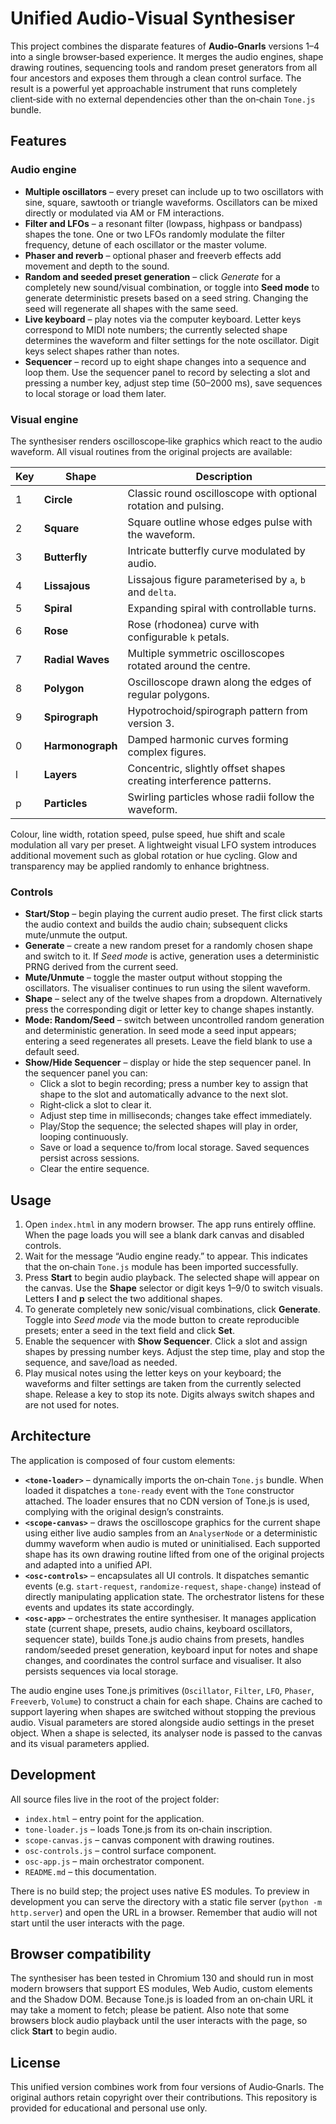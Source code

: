# Unified Audio‑Visual Synthesiser

This project combines the disparate features of **Audio‑Gnarls** versions 1–4 into a single browser‑based experience.  It merges the audio engines, shape drawing routines, sequencing tools and random preset generators from all four ancestors and exposes them through a clean control surface.  The result is a powerful yet approachable instrument that runs completely client‑side with no external dependencies other than the on‑chain `Tone.js` bundle.

## Features

### Audio engine

* **Multiple oscillators** – every preset can include up to two oscillators with sine, square, sawtooth or triangle waveforms.  Oscillators can be mixed directly or modulated via AM or FM interactions.
* **Filter and LFOs** – a resonant filter (lowpass, highpass or bandpass) shapes the tone.  One or two LFOs randomly modulate the filter frequency, detune of each oscillator or the master volume.
* **Phaser and reverb** – optional phaser and freeverb effects add movement and depth to the sound.
* **Random and seeded preset generation** – click *Generate* for a completely new sound/visual combination, or toggle into **Seed mode** to generate deterministic presets based on a seed string.  Changing the seed will regenerate all shapes with the same seed.
* **Live keyboard** – play notes via the computer keyboard.  Letter keys correspond to MIDI note numbers; the currently selected shape determines the waveform and filter settings for the note oscillator.  Digit keys select shapes rather than notes.
* **Sequencer** – record up to eight shape changes into a sequence and loop them.  Use the sequencer panel to record by selecting a slot and pressing a number key, adjust step time (50–2000 ms), save sequences to local storage or load them later.

### Visual engine

The synthesiser renders oscilloscope‑like graphics which react to the audio waveform.  All visual routines from the original projects are available:

| Key | Shape             | Description |
|-----|------------------|-------------|
|1    | **Circle**        | Classic round oscilloscope with optional rotation and pulsing.|
|2    | **Square**        | Square outline whose edges pulse with the waveform.|
|3    | **Butterfly**     | Intricate butterfly curve modulated by audio.|
|4    | **Lissajous**     | Lissajous figure parameterised by `a`, `b` and `delta`.|
|5    | **Spiral**        | Expanding spiral with controllable turns.|
|6    | **Rose**          | Rose (rhodonea) curve with configurable `k` petals.|
|7    | **Radial Waves**  | Multiple symmetric oscilloscopes rotated around the centre.|
|8    | **Polygon**       | Oscilloscope drawn along the edges of regular polygons.|
|9    | **Spirograph**    | Hypotrochoid/spirograph pattern from version 3.|
|0    | **Harmonograph**  | Damped harmonic curves forming complex figures.|
|l    | **Layers**        | Concentric, slightly offset shapes creating interference patterns.|
|p    | **Particles**     | Swirling particles whose radii follow the waveform.|

Colour, line width, rotation speed, pulse speed, hue shift and scale modulation all vary per preset.  A lightweight visual LFO system introduces additional movement such as global rotation or hue cycling.  Glow and transparency may be applied randomly to enhance brightness.

### Controls

* **Start/Stop** – begin playing the current audio preset.  The first click starts the audio context and builds the audio chain; subsequent clicks mute/unmute the output.
* **Generate** – create a new random preset for a randomly chosen shape and switch to it.  If *Seed mode* is active, generation uses a deterministic PRNG derived from the current seed.
* **Mute/Unmute** – toggle the master output without stopping the oscillators.  The visualiser continues to run using the silent waveform.
* **Shape** – select any of the twelve shapes from a dropdown.  Alternatively press the corresponding digit or letter key to change shapes instantly.
* **Mode: Random/Seed** – switch between uncontrolled random generation and deterministic generation.  In seed mode a seed input appears; entering a seed regenerates all presets.  Leave the field blank to use a default seed.
* **Show/Hide Sequencer** – display or hide the step sequencer panel.  In the sequencer panel you can:
  * Click a slot to begin recording; press a number key to assign that shape to the slot and automatically advance to the next slot.
  * Right‑click a slot to clear it.
  * Adjust step time in milliseconds; changes take effect immediately.
  * Play/Stop the sequence; the selected shapes will play in order, looping continuously.
  * Save or load a sequence to/from local storage.  Saved sequences persist across sessions.
  * Clear the entire sequence.

## Usage

1. Open `index.html` in any modern browser.  The app runs entirely offline.  When the page loads you will see a blank dark canvas and disabled controls.
2. Wait for the message “Audio engine ready.” to appear.  This indicates that the on‑chain `Tone.js` module has been imported successfully.
3. Press **Start** to begin audio playback.  The selected shape will appear on the canvas.  Use the **Shape** selector or digit keys 1–9/0 to switch visuals.  Letters **l** and **p** select the two additional shapes.
4. To generate completely new sonic/visual combinations, click **Generate**.  Toggle into *Seed mode* via the mode button to create reproducible presets; enter a seed in the text field and click **Set**.
5. Enable the sequencer with **Show Sequencer**.  Click a slot and assign shapes by pressing number keys.  Adjust the step time, play and stop the sequence, and save/load as needed.
6. Play musical notes using the letter keys on your keyboard; the waveforms and filter settings are taken from the currently selected shape.  Release a key to stop its note.  Digits always switch shapes and are not used for notes.

## Architecture

The application is composed of four custom elements:

* **`<tone-loader>`** – dynamically imports the on‑chain `Tone.js` bundle.  When loaded it dispatches a `tone-ready` event with the `Tone` constructor attached.  The loader ensures that no CDN version of Tone.js is used, complying with the original design’s constraints.
* **`<scope-canvas>`** – draws the oscilloscope graphics for the current shape using either live audio samples from an `AnalyserNode` or a deterministic dummy waveform when audio is muted or uninitialised.  Each supported shape has its own drawing routine lifted from one of the original projects and adapted into a unified API.
* **`<osc-controls>`** – encapsulates all UI controls.  It dispatches semantic events (e.g. `start-request`, `randomize-request`, `shape-change`) instead of directly manipulating application state.  The orchestrator listens for these events and updates its state accordingly.
* **`<osc-app>`** – orchestrates the entire synthesiser.  It manages application state (current shape, presets, audio chains, keyboard oscillators, sequencer state), builds Tone.js audio chains from presets, handles random/seeded preset generation, keyboard input for notes and shape changes, and coordinates the control surface and visualiser.  It also persists sequences via local storage.

The audio engine uses Tone.js primitives (`Oscillator`, `Filter`, `LFO`, `Phaser`, `Freeverb`, `Volume`) to construct a chain for each shape.  Chains are cached to support layering when shapes are switched without stopping the previous audio.  Visual parameters are stored alongside audio settings in the preset object.  When a shape is selected, its analyser node is passed to the canvas and its visual parameters applied.

## Development

All source files live in the root of the project folder:

* `index.html` – entry point for the application.
* `tone-loader.js` – loads Tone.js from its on‑chain inscription.
* `scope-canvas.js` – canvas component with drawing routines.
* `osc-controls.js` – control surface component.
* `osc-app.js` – main orchestrator component.
* `README.md` – this documentation.

There is no build step; the project uses native ES modules.  To preview in development you can serve the directory with a static file server (`python -m http.server`) and open the URL in a browser.  Remember that audio will not start until the user interacts with the page.

## Browser compatibility

The synthesiser has been tested in Chromium 130 and should run in most modern browsers that support ES modules, Web Audio, custom elements and the Shadow DOM.  Because Tone.js is loaded from an on‑chain URL it may take a moment to fetch; please be patient.  Also note that some browsers block audio playback until the user interacts with the page, so click **Start** to begin audio.

## License

This unified version combines work from four versions of Audio‑Gnarls.  The original authors retain copyright over their contributions.  This repository is provided for educational and personal use only.